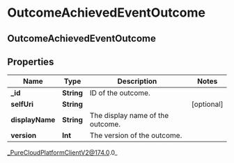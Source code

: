 # OutcomeAchievedEventOutcome

## OutcomeAchievedEventOutcome

## Properties

|Name | Type | Description | Notes|
|------------ | ------------- | ------------- | -------------|
| **_id** | **String** | ID of the outcome. | |
| **selfUri** | **String** |  | [optional] |
| **displayName** | **String** | The display name of the outcome. | |
| **version** | **Int** | The version of the outcome. | |



_PureCloudPlatformClientV2@174.0.0_
